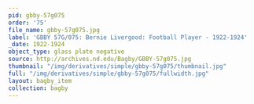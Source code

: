 ```yaml
---
pid: gbby-57g075
order: '75'
file_name: gbby-57g075.jpg
label: 'GBBY 57G/075: Bernie Livergood: Football Player - 1922-1924'
_date: 1922-1924
object_type: glass plate negative
source: http://archives.nd.edu/Bagby/GBBY-57g075.jpg
thumbnail: "/img/derivatives/simple/gbby-57g075/thumbnail.jpg"
full: "/img/derivatives/simple/gbby-57g075/fullwidth.jpg"
layout: bagby_item
collection: bagby
---
```

